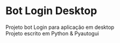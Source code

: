 # Bot Login Desktop
Projeto bot Login para aplicação em desktop <br>
Projeto escrito em Python & Pyautogui